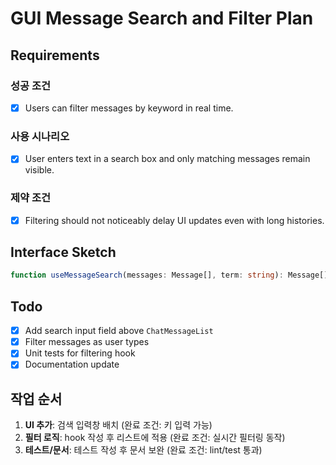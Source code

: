 # GUI Message Search and Filter Plan

## Requirements

### 성공 조건

- [x] Users can filter messages by keyword in real time.

### 사용 시나리오

- [x] User enters text in a search box and only matching messages remain visible.

### 제약 조건

- [x] Filtering should not noticeably delay UI updates even with long histories.

## Interface Sketch

```typescript
function useMessageSearch(messages: Message[], term: string): Message[];
```

## Todo

- [x] Add search input field above `ChatMessageList`
- [x] Filter messages as user types
- [x] Unit tests for filtering hook
- [x] Documentation update

## 작업 순서

1. **UI 추가**: 검색 입력창 배치 (완료 조건: 키 입력 가능)
2. **필터 로직**: hook 작성 후 리스트에 적용 (완료 조건: 실시간 필터링 동작)
3. **테스트/문서**: 테스트 작성 후 문서 보완 (완료 조건: lint/test 통과)
